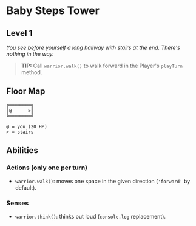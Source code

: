 # Baby Steps Tower

## Level 1

_You see before yourself a long hallway with stairs at the end. There's nothing in the way._

> **TIP:** Call `warrior.walk()` to walk forward in the Player's `playTurn` method.

## Floor Map

```
╔════════╗
║@      >║
╚════════╝

@ = you (20 HP)
> = stairs
```

## Abilities

### Actions (only one per turn)

- `warrior.walk()`: moves one space in the given direction (`'forward'` by default).

### Senses

- `warrior.think()`: thinks out loud (`console.log` replacement).
